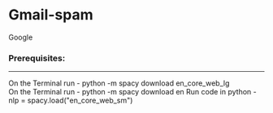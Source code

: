 # Gmail-spam
Google


### Prerequisites:

---

On the Terminal run - python -m spacy download en_core_web_lg
<br />
On the Terminal run - python -m spacy download en
Run code in python - nlp = spacy.load("en_core_web_sm")
